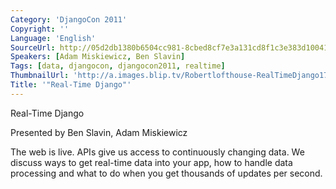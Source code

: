 ```yaml
---
Category: 'DjangoCon 2011'
Copyright: ''
Language: 'English'
SourceUrl: http://05d2db1380b6504cc981-8cbed8cf7e3a131cd8f1c3e383d10041.r93.cf2.rackcdn.com/djangocon-2011/100_real-time-django.m4v
Speakers: [Adam Miskiewicz, Ben Slavin]
Tags: [data, djangocon, djangocon2011, realtime]
ThumbnailUrl: 'http://a.images.blip.tv/Robertlofthouse-RealTimeDjango172-84.jpg'
Title: '"Real-Time Django"'
---
```

Real-Time Django

Presented by Ben Slavin, Adam Miskiewicz

The web is live. APIs give us access to continuously changing data. We discuss
ways to get real-time data into your app, how to handle data processing and
what to do when you get thousands of updates per second.

